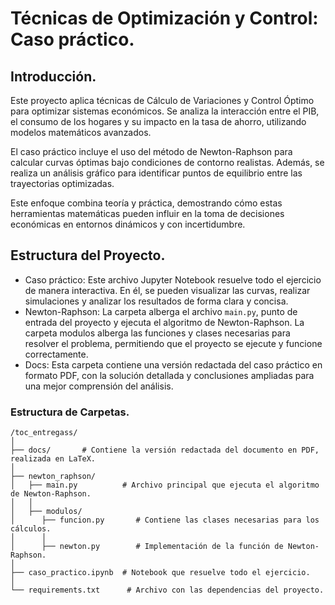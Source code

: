 # Técnicas de Optimización y Control: Caso práctico.
## Introducción.
Este proyecto aplica técnicas de Cálculo de Variaciones y Control Óptimo para optimizar sistemas económicos. Se analiza la interacción entre el PIB, el consumo de los hogares y su impacto en la tasa de ahorro, utilizando modelos matemáticos avanzados.

El caso práctico incluye el uso del método de Newton-Raphson para calcular curvas óptimas bajo condiciones de contorno realistas. Además, se realiza un análisis gráfico para identificar puntos de equilibrio entre las trayectorias optimizadas.

Este enfoque combina teoría y práctica, demostrando cómo estas herramientas matemáticas pueden influir en la toma de decisiones económicas en entornos dinámicos y con incertidumbre.

## Estructura del Proyecto.
- Caso práctico: Este archivo Jupyter Notebook resuelve todo el ejercicio de manera interactiva. En él, se pueden visualizar las curvas, realizar simulaciones y analizar los resultados de forma clara y concisa.
- Newton-Raphson: La carpeta alberga el archivo `main.py`, punto de entrada del proyecto y ejecuta el algoritmo de Newton-Raphson. La carpeta modulos alberga las funciones y clases necesarias para resolver el problema, permitiendo que el proyecto se ejecute y funcione correctamente.
- Docs: Esta carpeta contiene una versión redactada del caso práctico en formato PDF, con la solución detallada y conclusiones ampliadas para una mejor comprensión del análisis.

### Estructura de Carpetas.
````
/toc_entregass/
│
├── docs/       # Contiene la versión redactada del documento en PDF, realizada en LaTeX.
│
├── newton_raphson/
│   ├── main.py          # Archivo principal que ejecuta el algoritmo de Newton-Raphson.
│   │
│   ├── modulos/
│      ├── funcion.py       # Contiene las clases necesarias para los cálculos.
│      │
│      ├── newton.py        # Implementación de la función de Newton-Raphson.
│
├── caso_practico.ipynb  # Notebook que resuelve todo el ejercicio.
│
└── requirements.txt      # Archivo con las dependencias del proyecto.
````
